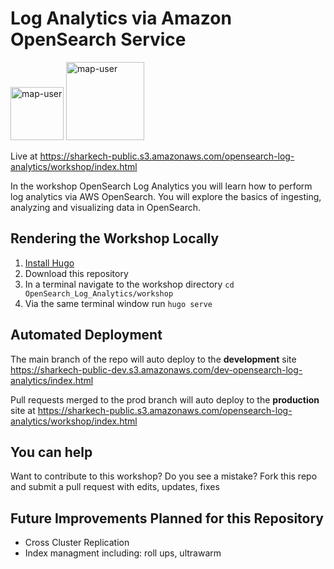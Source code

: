 # Log Analytics via Amazon OpenSearch Service

<img width="85" alt="map-user" src="https://img.shields.io/badge/views-1002-green"> <img width="125" alt="map-user" src="https://img.shields.io/badge/unique visits-272-green">

Live at https://sharkech-public.s3.amazonaws.com/opensearch-log-analytics/workshop/index.html

In the workshop OpenSearch Log Analytics you will learn how to perform log analytics via AWS OpenSearch. You will explore the basics of ingesting, analyzing and visualizing data in OpenSearch.

## Rendering the Workshop Locally

1. [Install Hugo](https://gohugo.io/getting-started/installing/)
2. Download this repository
3. In a terminal navigate to the workshop directory ```cd OpenSearch_Log_Analytics/workshop```
4. Via the same terminal window run ```hugo serve```

## Automated Deployment

The main branch of the repo will auto deploy to the **development** site https://sharkech-public-dev.s3.amazonaws.com/dev-opensearch-log-analytics/index.html

Pull requests merged to the prod branch will auto deploy to the **production** site at https://sharkech-public.s3.amazonaws.com/opensearch-log-analytics/workshop/index.html

## You can help

Want to contribute to this workshop? Do you see a mistake? Fork this repo and submit a pull request with edits, updates, fixes

## Future Improvements Planned for this Repository

* Cross Cluster Replication
* Index managment including: roll ups, ultrawarm
